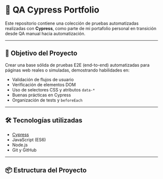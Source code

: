 # 🧪 QA Cypress Portfolio

Este repositorio contiene una colección de pruebas automatizadas realizadas con **Cypress**, como parte de mi portafolio personal en transición desde QA manual hacia automatización.

---

## 🚀 Objetivo del Proyecto

Crear una base sólida de pruebas E2E (end-to-end) automatizadas para páginas web reales o simuladas, demostrando habilidades en:

- Validación de flujos de usuario
- Verificación de elementos DOM
- Uso de selectores CSS y atributos `data-*`
- Buenas prácticas en Cypress
- Organización de tests y `beforeEach`

---

## 🛠️ Tecnologías utilizadas

- [Cypress](https://www.cypress.io/)
- JavaScript (ES6)
- Node.js
- Git y GitHub

---

## 📦 Estructura del Proyecto

